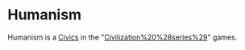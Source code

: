 # Humanism

Humanism is a [Civics](civic) in the "[Civilization%20%28series%29](Civilization)" games.